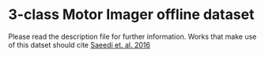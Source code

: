 # 3-class Motor Imager offline dataset

Please read the description file for further information. 
Works that make use of this datset should cite [Saeedi et. al. 2016](https://ieeexplore.ieee.org/abstract/document/7379099)

